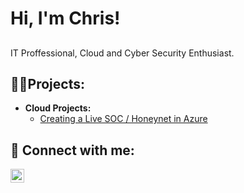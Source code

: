 <h1>Hi, I'm Chris! </h1>
<h2></h1>IT Proffessional, Cloud and Cyber Security Enthusiast. </h2>
  
<h2>👨‍💻Projects:</h2>

- <b>Cloud Projects:</b>
  - [Creating a Live SOC / Honeynet in Azure]([https://github.com/joshmadakor1/Algorithms-Practice](https://github.com/krzysztof-cloud/Azure-Honeynet-SOC))

<h2> 🤳 Connect with me:</h2>

[<img align="left" alt="JoshMadakor | LinkedIn" width="22px" src="https://cdn.jsdelivr.net/npm/simple-icons@v3/icons/linkedin.svg" />][linkedin]

[linkedin]: https://www.linkedin.com/in/christopher-andrzejczyk-698806137/
